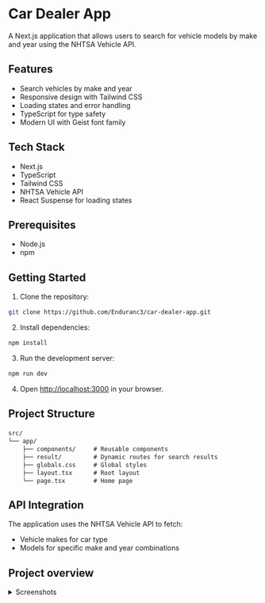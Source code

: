 # Car Dealer App

A Next.js application that allows users to search for vehicle models by make and year using the NHTSA Vehicle API.

## Features

- Search vehicles by make and year
- Responsive design with Tailwind CSS
- Loading states and error handling
- TypeScript for type safety
- Modern UI with Geist font family

## Tech Stack

- Next.js
- TypeScript
- Tailwind CSS
- NHTSA Vehicle API
- React Suspense for loading states

## Prerequisites

- Node.js
- npm

## Getting Started

1. Clone the repository:

```bash
git clone https://github.com/Enduranc3/car-dealer-app.git
```

2. Install dependencies:

```bash
npm install
```

3. Run the development server:

```bash
npm run dev
```

4. Open [http://localhost:3000](http://localhost:3000) in your browser.

## Project Structure

```
src/
└── app/
    ├── components/     # Reusable components
    ├── result/         # Dynamic routes for search results
    ├── globals.css     # Global styles
    ├── layout.tsx      # Root layout
    └── page.tsx        # Home page
```

## API Integration

The application uses the NHTSA Vehicle API to fetch:

- Vehicle makes for car type
- Models for specific make and year combinations

## Project overview

<details>
  <summary>Screenshots</summary>

In case of fetching error of makes user will see next:
![error.jpeg](readme-assets/main-page-error.jpeg)
If everything is ok, user can select make and year:
![main-page-select-make.png](readme-assets/main-page-select-make.png)
![main-page-select-year.png](readme-assets/main-page-select-year.png)
If user tried to enter not a number in a query:
![invalid-input-handling.png](readme-assets/invalid-input-handling.png)
If everything went good, user will see the list of models for selected make and year:
![success.png](readme-assets/success.png)

</details>
